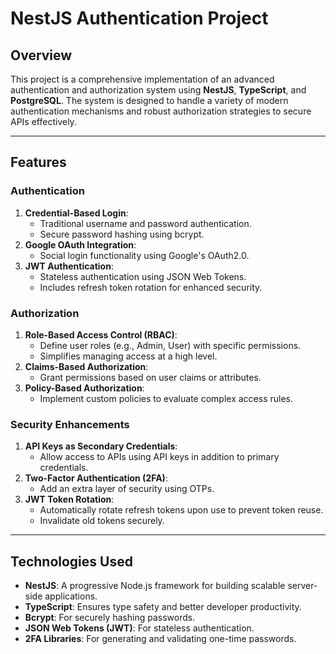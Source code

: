 # NestJS Authentication Project

## Overview

This project is a comprehensive implementation of an advanced authentication and authorization system using **NestJS**, **TypeScript**, and **PostgreSQL**. The system is designed to handle a variety of modern authentication mechanisms and robust authorization strategies to secure APIs effectively.

---

## Features

### Authentication

1. **Credential-Based Login**:
   - Traditional username and password authentication.
   - Secure password hashing using bcrypt.
2. **Google OAuth Integration**:
   - Social login functionality using Google's OAuth2.0.
3. **JWT Authentication**:
   - Stateless authentication using JSON Web Tokens.
   - Includes refresh token rotation for enhanced security.

### Authorization

1. **Role-Based Access Control (RBAC)**:
   - Define user roles (e.g., Admin, User) with specific permissions.
   - Simplifies managing access at a high level.
2. **Claims-Based Authorization**:
   - Grant permissions based on user claims or attributes.
3. **Policy-Based Authorization**:
   - Implement custom policies to evaluate complex access rules.

### Security Enhancements

1. **API Keys as Secondary Credentials**:
   - Allow access to APIs using API keys in addition to primary credentials.
2. **Two-Factor Authentication (2FA)**:
   - Add an extra layer of security using OTPs.
3. **JWT Token Rotation**:
   - Automatically rotate refresh tokens upon use to prevent token reuse.
   - Invalidate old tokens securely.

---

## Technologies Used

- **NestJS**: A progressive Node.js framework for building scalable server-side applications.
- **TypeScript**: Ensures type safety and better developer productivity.
- **Bcrypt**: For securely hashing passwords.
- **JSON Web Tokens (JWT)**: For stateless authentication.
- **2FA Libraries**: For generating and validating one-time passwords.
